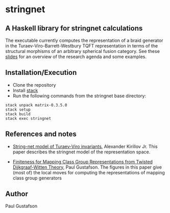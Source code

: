 # stringnet
A Haskell library for stringnet calculations 
--------------------

The executable currently computes the representation of a braid
generator in the Turaev-Viro-Barrett-Westbury TQFT representation in
terms of the structural morphisms of an arbitrary spherical fusion category.
See these [slides](https://www.paulpgustafson.com/indiana.pdf) for an overview of the research agenda and some examples.

Installation/Execution
----------------------
* Clone the repository
* Install [stack](https://docs.haskellstack.org/en/stable/README/)
* Run the following commands from the stringnet base directory:
```
stack unpack matrix-0.3.5.0
stack setup
stack build
stack exec stringnet
```


References and notes
--------------------

 * [String-net model of Turaev-Viro
   invariants](https://arxiv.org/abs/1106.6033), Alexander Kirillov
   Jr. This paper describes the stringnet model of the representation
   space.
   
 * [Finiteness for Mapping Class Group Representations from Twisted
   Dijkgraaf-Witten Theory](https://arxiv.org/abs/1610.06069), Paul
   Gustafson.  The figures in this paper give (most of) the local
   moves for computing the representations of mapping class group
   generators

   
Author
--------------------
Paul Gustafson

